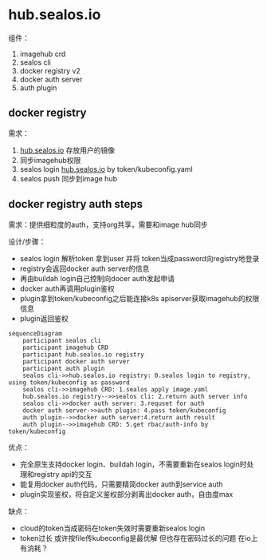 # hub.sealos.io

组件：
1. imagehub crd
2. sealos cli
3. docker registry v2
4. docker auth server
5. auth plugin

## docker registry

需求：

1. [hub.sealos.io](http://hub.sealos.io) 存放用户的镜像
2. 同步imagehub权限
3. sealos login [hub.sealos.io](http://hub.sealos.io) by token/kubeconfig.yaml
4. sealos push 同步到image hub

## docker registry auth steps

需求：提供细粒度的auth，支持org共享，需要和image hub同步

设计/步骤：

- sealos login 解析token 拿到user 并将 token当成password向registry地登录
- registry会返回docker auth server的信息
- 再由buildah login自己控制向docer auth发起申请
- docker auth再调用plugin鉴权
- plugin拿到token/kubeconfig之后能连接k8s apiserver获取imagehub的权限信息
- plugin返回鉴权

```mermaid
sequenceDiagram
    participant sealos cli
    participant imagehub CRD
    participant hub.sealos.io registry
    participant docker auth server
    participant auth plugin
    sealos cli->>hub.sealos.io registry: 0.sealos login to registry, using token/kubeconfig as password
    sealos cli->>imagehub CRD: 1.sealos apply image.yaml
    hub.sealos.io registry-->>sealos cli: 2.return auth server info
    sealos cli->>docker auth server: 3.requset for auth
    docker auth server->>auth plugin: 4.pass token/kubeconfig 
    auth plugin-->>docker auth server:4.return auth result
    auth plugin-->>imagehub CRD: 5.get rbac/auth-info by token/kubeconfig
```

优点：

- 完全原生支持docker login、buildah login，不需要重新在sealos login时处理和registry api的交互
- 能复用docker auth代码，只需要精简docker auth到service auth
- plugin实现鉴权，将自定义鉴权部分剥离出docker auth，自由度max

缺点：

- cloud的token当成密码在token失效时需要重新sealos login
- token过长 或许按file传kubeconfig是最优解 但也存在密码过长的问题 在io上有消耗？


